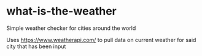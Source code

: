 # what-is-the-weather
Simple weather checker for cities around the world

Uses https://www.weatherapi.com/ to pull data on current weather for said city that has been input
